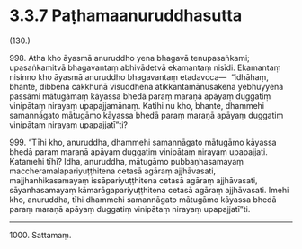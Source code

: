# 3.3.7 Paṭhamaanuruddhasutta

(130.)

998\. Atha kho āyasmā anuruddho yena bhagavā tenupasaṅkami; upasaṅkamitvā bhagavantaṃ abhivādetvā ekamantaṃ nisīdi. Ekamantaṃ nisinno kho āyasmā anuruddho bhagavantaṃ etadavoca—  “idhāhaṃ, bhante, dibbena cakkhunā visuddhena atikkantamānusakena yebhuyyena passāmi mātugāmaṃ kāyassa bhedā paraṃ maraṇā apāyaṃ duggatiṃ vinipātaṃ nirayaṃ upapajjamānaṃ. Katihi nu kho, bhante, dhammehi samannāgato mātugāmo kāyassa bhedā paraṃ maraṇā apāyaṃ duggatiṃ vinipātaṃ nirayaṃ upapajjatī”ti?

999\. “Tīhi kho, anuruddha, dhammehi samannāgato mātugāmo kāyassa bhedā paraṃ maraṇā apāyaṃ duggatiṃ vinipātaṃ nirayaṃ upapajjati. Katamehi tīhi? Idha, anuruddha, mātugāmo pubbaṇhasamayaṃ maccheramalapariyuṭṭhitena cetasā agāraṃ ajjhāvasati, majjhanhikasamayaṃ issāpariyuṭṭhitena cetasā agāraṃ ajjhāvasati, sāyanhasamayaṃ kāmarāgapariyuṭṭhitena cetasā agāraṃ ajjhāvasati. Imehi kho, anuruddha, tīhi dhammehi samannāgato mātugāmo kāyassa bhedā paraṃ maraṇā apāyaṃ duggatiṃ vinipātaṃ nirayaṃ upapajjatī”ti.

---

1000\. Sattamaṃ.
